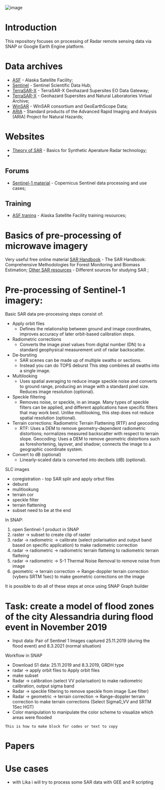 ![image](https://github.com/StanislavHerber/SAR/assets/134272440/db81e86d-30d4-4224-abe2-c2d75b8bbf5c)

# Introduction
This repository focuses on processing of Radar remote sensing data via SNAP or Google Earth Engine platform.

# Data archives

* [ASF](https://asf.alaska.edu/) - Alaska Satellite Facility</a>;
* [Sentinel](https://scihub.copernicus.eu/) - Sentinel Scientific Data Hub</a>;
* [TerraSAR-X](https://sso.eoc.dlr.de/eoc/auth/login?service=https://download.geoservice.dlr.de/supersites/files/) - TerraSAR-X Geohazard Supersites EO Data Gateway</a>;
* [TerraSAR-X](https://sso.eoc.dlr.de/eoc/auth/login?service=https://download.geoservice.dlr.de/supersites/files/) - Geohazard Supersites and Natural Laboratories Virtual Archive</a>;
* [WinSAR](https://sso.eoc.dlr.de/eoc/auth/login?service=https://download.geoservice.dlr.de/supersites/files/) - WInSAR consortium and GeoEarthScope Data</a>;
* [ARIA](http://aria-products.jpl.nasa.gov/) - Standard products of the Advanced Rapid Imaging and Analysis (ARIA) Project for Natural Hazards</a>;

# Websites
* [Theory of SAR](https://storymaps.arcgis.com/stories/20d8cd2ce11a4d5d81a8a65711d5ec29) - Basics for Synthetic Aperature Radar technology</a>;
* 
## Forums
* [Sentinel-1 material](https://custom-scripts.sentinel-hub.com/custom-scripts/sentinel/sentinel-1/) - Copernicus Sentinel data processing and use cases</a>;

## Training
* [ASF traning](https://asf.alaska.edu/training-resources/) - Alaska Satellite Facility training resources</a>;

# Basics of pre-processing of microwave imagery

Very useful free online material
[SAR Handbook](https://servirglobal.net/resources/sar-handbook) - The SAR Handbook: Comprehensive Methodologies for Forest Monitoring and Biomass Estimation</a>;
[Other SAR resources](https://learnsar.open.uaf.edu/sar-resources/) - Different sources for studying SAR </a>;

# Pre-processing of Sentinel-1 imagery:

Basic SAR data pre-processing steps consist of:
* Apply orbit files
   * Defines the relationship between ground and image coordinates,
improves accuracy of later orbit-based calibration steps.
* Radiometric corrections
   * Converts the image pixel values from digital number (DN) to a
standard geophysical measurement unit of radar backscatter.
* De-bursting
   * SAR scenes can be made up of multiple swaths or sections.
   * Instead you can do TOPS deburst
This step combines all swaths into a single image.
* Multilooking
   * Uses spatial averaging to reduce image speckle noise and converts to ground range,
producing an image with a standard pixel size. Reduces image resolution (optional).
* Speckle filtering
   * Removes noise, or speckle, in an image. Many types of speckle filters can be applied, and different applications
have specific filters that may work best. Unlike multilooking, this step does not reduce spatial resolution (optional).
* Terrain corrections: Radiometric Terrain Flattening (RTF) and geocoding
   * RTF: Uses a DEM to remove geometry-dependent radiometric distortions; normalizes measured backscatter with respect to terrain slope. Geocoding: Uses a DEM to remove geometric distortions such as foreshortening, layover, and shadow; connects the image to a geographic coordinate system.
* Convert to dB (optional)
   * Linearly-scaled data is converted into decibels (dB) (optional).

SLC images
- coregistration - top SAR splir and apply orbut files
- deburst
- mulitlookung
- terrain cor
- speckle filter
- terrain flattening
- subset need to be at the end

In SNAP:

1) open Sentinel-1 product in SNAP
2) raster -> subset to create clip of raster
3) radar -> radiometric -> calibrate (select polarisation and output band based on specific application) to make radiometric correction
4) radar -> radiometric -> radiometric terrain flatteing to radiometric terrain flatteing
5) radar -> radiometric -> S-1 Thermal Noise Removal to remove noise from image
6) geometric -> terrain correction -> Range-doppler terrain correction (vyberu SRTM 1sec) to make geometric corrections on the image

It is possible to do all of these steps at once using SNAP Graph builder

# Task: create a model of flood zones of the city Alessandria during flood event in November 2019
* Input data: Pair of Sentinel 1 Images captured 25.11.2019 (during the flood event) and 8.3.2021 (normal situation)

Workflow in SNAP
* Download S1 data: 25.11.2019 and 8.3.2019, GRDH type
* radar -> apply orbit files to Apply orbit files
* make subset
* Radar -> calibration (select VV polarisation) to make radiometric calibration, output sigma band
* Radar -> speckle filtering to remove speckle from image (Lee filter)
* Radar -> geometric -> terrain correction -> Range-doppler terrain correction to make terrain corrections (Select Sigma0_VV and SRTM 1Sec HGT)
* Color manipulation to manipulate the color scheme to visualize which areas were flooded

```
This is how to make block for codes or text to copy 
```

# Papers
# Use cases
* with Lika i will try to process some SAR data with GEE and R scripting

